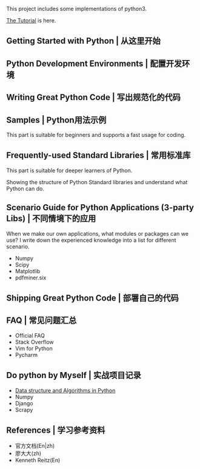 This project includes some implementations of python3.

[The Tutorial](https://liyanjiu.github.io/2017/07/27/python-tutorial) is here.

Getting Started with Python | 从这里开始
---------------------------

Python Development Environments | 配置开发环境
-------------------------------

Writing Great Python Code | 写出规范化的代码
-------------------------

Samples | Python用法示例
-------------
This part is suitable for beginners and supports a fast usage for coding.

Frequently-used Standard Libraries | 常用标准库
----------------------------------
This part is suitable for deeper learners of Python.  

Showing the structure of Python Standard libraries and understand what Python can do.   

Scenario Guide for Python Applications (3-party Libs) | 不同情境下的应用
--------------------------------------
When we make our own applications, what modules or packages can we use?
I write down the experienced knowledge into a list for different scenario. 
- Numpy
- Scipy
- Matplotlib
- pdfminer.six

Shipping Great Python Code | 部署自己的代码
--------------------------

FAQ | 常见问题汇总
---
- Official FAQ
- Stack Overflow
- Vim for Python
- Pycharm


Do python by Myself | 实战项目记录
-------------------
- [Data structure and Algorithms in Python](https://github.com/liyanjiu/learn-algorithms)  
- Numpy
- Django
- Scrapy

References | 学习参考资料
----------
- 官方文档(En|zh)
- 廖大大(zh)
- Kenneth Reitz(En)


